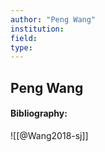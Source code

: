 ```yaml
---
author: "Peng Wang"
institution:
field:
type:
---
```


## Peng Wang
#### Bibliography:

![[@Wang2018-sj]]